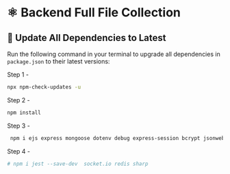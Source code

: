 # ⚛️ Backend Full File Collection 

## 🔄 Update All Dependencies to Latest

Run the following command in your terminal to upgrade all dependencies in `package.json` to their latest versions:

Step 1 -

```bash
npx npm-check-updates -u
```
 
Step 2 -

```bash
npm install
```

Step 3 - 
```bash
 npm i ejs express mongoose dotenv debug express-session bcrypt jsonwebtoken  react-icons react-toastify express-ejs-layouts multer   express-validator cookie-parser razorpay config
```

Step 4 -
```bash
# npm i jest --save-dev  socket.io redis sharp 
```
 
 
